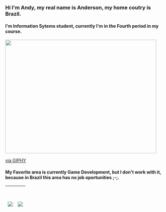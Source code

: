 
### Hi I'm Andy, my real name is Anderson, my home coutry is Brazil.
#### I'm Information Sytems student, currently I'm in the Fourth period in my course.
<img src="https://giphy.com/embed/qgQUggAC3Pfv687qPC" width="480" height="360" frameBorder="0" class="giphy-embed" allowFullScreen></img><p><a href="https://giphy.com/gifs/dommespace-domme-space-programador-qgQUggAC3Pfv687qPC">via GIPHY</a></p>
#### My Favorite area is currently Game Development, but I don't work with it, because in Brazil this area has no job oportunities ;-;. 
<a href="https://www.linkedin.com/in/anderson-gon%C3%A7alves-alves-cunha-filho-2334831a1/" target="_blank"> <h1 align="center"> <img align="center" src="https://github-readme-stats.vercel.app/api?username=Andy-kun&theme=midnight-purple" /> </a> | <a href="https://www.linkedin.com/in/riquehen/" target="_blank"> <h1 align="center"> <img align="center" src="https://github-readme-stats.vercel.app/api/top-langs/?username=Andy-kunn&theme=midnight-purple&layout=compact&langs_count=10&hide=shell,c%2B%2B" /> </a>
| --- | --- |